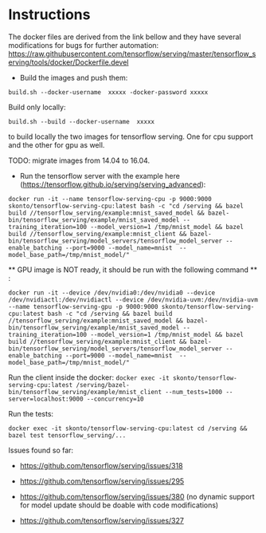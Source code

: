# Instructions

The docker files are derived from the link bellow and they have several modifications for bugs for further automation: https://raw.githubusercontent.com/tensorflow/serving/master/tensorflow_serving/tools/docker/Dockerfile.devel

- Build the images and push them:

`build.sh --docker-username  xxxxx -docker-password xxxxx`

 Build only locally:

`build.sh --build --docker-username  xxxxx`

to build locally the two images for tensorflow serving. One for cpu support and the other
for gpu as well.

TODO: migrate images from 14.04 to 16.04.

- Run the tensorflow server with the example here (https://tensorflow.github.io/serving/serving_advanced):

`docker run -it --name tensorflow-serving-cpu -p 9000:9000 skonto/tensorflow-serving-cpu:latest bash -c "cd /serving && bazel build //tensorflow_serving/example:mnist_saved_model && bazel-bin/tensorflow_serving/example/mnist_saved_model --training_iteration=100 --model_version=1 /tmp/mnist_model && bazel build //tensorflow_serving/example:mnist_client && bazel-bin/tensorflow_serving/model_servers/tensorflow_model_server --enable_batching --port=9000 --model_name=mnist  --model_base_path=/tmp/mnist_model/"`

** GPU image is NOT ready, it should be run with the following command ** :

`docker run -it --device /dev/nvidia0:/dev/nvidia0 --device /dev/nvidiactl:/dev/nvidiactl --device /dev/nvidia-uvm:/dev/nvidia-uvm  --name tensorflow-serving-gpu -p 9000:9000 skonto/tensorflow-serving-cpu:latest bash -c "cd /serving && bazel build //tensorflow_serving/example:mnist_saved_model && bazel-bin/tensorflow_serving/example/mnist_saved_model --training_iteration=100 --model_version=1 /tmp/mnist_model && bazel build //tensorflow_serving/example:mnist_client && bazel-bin/tensorflow_serving/model_servers/tensorflow_model_server --enable_batching --port=9000 --model_name=mnist  --model_base_path=/tmp/mnist_model/"`

Run the client inside the docker:
`docker exec -it skonto/tensorflow-serving-cpu:latest /serving/bazel-bin/tensorflow_serving/example/mnist_client --num_tests=1000 --server=localhost:9000 --concurrency=10`

Run the tests:

`docker exec -it skonto/tensorflow-serving-cpu:latest cd /serving && bazel test tensorflow_serving/...`

Issues found so far:

- https://github.com/tensorflow/serving/issues/318

- https://github.com/tensorflow/serving/issues/295

- https://github.com/tensorflow/serving/issues/380
(no dynamic support for model update should be doable with code modifications)

- https://github.com/tensorflow/serving/issues/327
